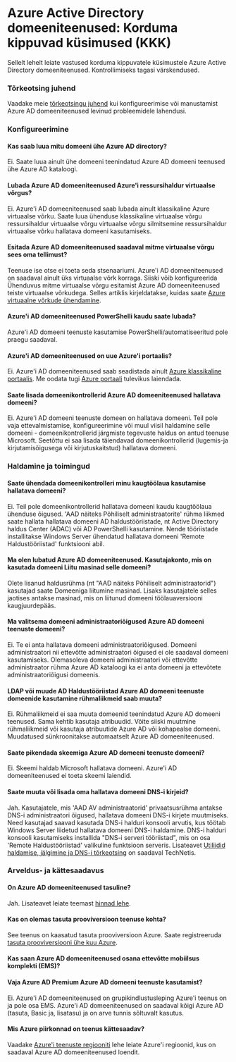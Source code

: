 <properties
    pageTitle="KKK - Azure Active Directory domeeniteenused | Microsoft Azure'i"
    description="Korduma kippuvad küsimused Azure Active Directory domeeniteenused kohta"
    services="active-directory-ds"
    documentationCenter=""
    authors="mahesh-unnikrishnan"
    manager="stevenpo"
    editor="curtand"/>

<tags
    ms.service="active-directory-ds"
    ms.workload="identity"
    ms.tgt_pltfrm="na"
    ms.devlang="na"
    ms.topic="article"
    ms.date="10/19/2016"
    ms.author="maheshu"/>

# <a name="azure-active-directory-domain-services-frequently-asked-questions-faqs"></a>Azure Active Directory domeeniteenused: Korduma kippuvad küsimused (KKK)

Sellelt lehelt leiate vastused korduma kippuvatele küsimustele Azure Active Directory domeeniteenused. Kontrollimiseks tagasi värskendused.

### <a name="troubleshooting-guide"></a>Tõrkeotsing juhend
Vaadake meie [tõrkeotsingu juhend](active-directory-ds-troubleshooting.md) kui konfigureerimise või manustamist Azure AD domeeniteenused levinud probleemidele lahendusi.


### <a name="configuration"></a>Konfigureerimine

#### <a name="can-i-create-multiple-domains-for-a-single-azure-ad-directory"></a>Kas saab luua mitu domeeni ühe Azure AD directory?
Ei. Saate luua ainult ühe domeeni teenindatud Azure AD domeeni teenused ühe Azure AD kataloogi.  

#### <a name="can-i-enable-azure-ad-domain-services-in-an-azure-resource-manager-virtual-network"></a>Lubada Azure AD domeeniteenused Azure'i ressursihaldur virtuaalse võrgus?
Ei. Azure'i AD domeeniteenused saab lubada ainult klassikaline Azure virtuaalse võrku. Saate luua ühenduse klassikaline virtuaalse võrgu ressursihaldur virtuaalse võrgu virtuaalse võrgu silmitsemine ressursihaldur virtuaalse võrku hallatava domeeni kasutamiseks.

#### <a name="can-i-make-azure-ad-domain-services-available-in-multiple-virtual-networks-within-my-subscription"></a>Esitada Azure AD domeeniteenused saadaval mitme virtuaalse võrgu sees oma tellimust?
Teenuse ise otse ei toeta seda stsenaariumi. Azure'i AD domeeniteenused on saadaval ainult üks virtuaalse võrk korraga. Siiski võib konfigureerida Ühenduvus mitme virtuaalse võrgu esitamist Azure AD domeeniteenused teiste virtuaalse võrkudega. Selles artiklis kirjeldatakse, kuidas saate [Azure virtuaalne võrkude ühendamine](../vpn-gateway/virtual-networks-configure-vnet-to-vnet-connection.md).

#### <a name="can-i-enable-azure-ad-domain-services-using-powershell"></a>Azure'i AD domeeniteenused PowerShelli kaudu saate lubada?
Azure'i AD domeeni teenuste kasutamise PowerShelli/automatiseeritud pole praegu saadaval.

#### <a name="is-azure-ad-domain-services-available-in-the-new-azure-portal"></a>Azure'i AD domeeniteenused on uue Azure'i portaalis?
Ei. Azure'i AD domeeniteenused saab seadistada ainult [Azure klassikaline portaalis](https://manage.windowsazure.com). Me oodata tugi [Azure portaali](https://portal.azure.com) tulevikus laiendada.

#### <a name="can-i-add-domain-controllers-to-an-azure-ad-domain-services-managed-domain"></a>Saate lisada domeenikontrollerid Azure AD domeeniteenused hallatava domeeni?
Ei. Azure'i AD domeeni teenuste domeen on hallatava domeeni. Teil pole vaja ettevalmistamise, konfigureerimine või muul viisil haldamine selle domeeni - domeenikontrollerid järgmiste tegevuste haldus on antud teenuse Microsoft. Seetõttu ei saa lisada täiendavad domeenikontrollerid (lugemis-ja kirjutamisõigusega või kirjutuskaitstud) hallatava domeeni.

### <a name="administration-and-operations"></a>Haldamine ja toimingud

#### <a name="can-i-connect-to-the-domain-controller-for-my-managed-domain-using-remote-desktop"></a>Saate ühendada domeenikontrolleri minu kaugtöölaua kasutamise hallatava domeeni?
Ei. Teil pole domeenikontrollerid hallatava domeeni kaudu kaugtöölaua ühenduse õigused. 'AAD näiteks Põhiliselt administraatorite' rühma liikmed saate hallata hallatava domeeni AD haldustööriistade, nt Active Directory haldus Center (ADAC) või AD PowerShelli kasutamine. Nende tööriistade installitakse Windows Server ühendatud hallatava domeeni 'Remote Haldustööriistad' funktsiooni abil.

#### <a name="ive-enabled-azure-ad-domain-services-what-user-account-do-i-use-to-domain-join-machines-to-this-domain"></a>Ma olen lubatud Azure AD domeeniteenused. Kasutajakonto, mis on kasutada domeeni Liitu masinad selle domeeni?
Olete lisanud haldusrühma (nt "AAD näiteks Põhiliselt administraatorid") kasutajad saate Domeeniga liitumine masinad. Lisaks kasutajatele selles jaotises antakse masinad, mis on liitunud domeeni töölauaversiooni kaugjuurdepääs.

#### <a name="can-i-wield-domain-administrator-privileges-for-the-domain-provided-by-azure-ad-domain-services"></a>Ma valitsema domeeni administraatoriõigused Azure AD domeeni teenuste domeeni?
Ei. Te ei anta hallatava domeeni administraatoriõigused. Domeeni administraatori nii ettevõtte administraatori õigused ei ole saadaval domeeni kasutamiseks. Olemasoleva domeeni administraatori või ettevõtte administraator rühma Azure AD kataloogi ka ei anta domeeni ja ettevõtete administraatoriõigusi domeenis.

#### <a name="can-i-modify-group-memberships-using-ldap-or-other-ad-administrative-tools-on-domains-provided-by-azure-ad-domain-services"></a>LDAP või muude AD Haldustööriistad Azure AD domeeni teenuste domeenide kasutamine rühmaliikmeid saab muuta?
Ei. Rühmaliikmeid ei saa muuta domeenid teenindatud Azure AD domeeni teenused. Sama kehtib kasutaja atribuudid. Võite siiski muutmine rühmaliikmeid või kasutaja atribuutide Azure AD või kohapealse domeeni. Muudatused sünkroonitakse automaatselt Azure AD domeeniteenused.

#### <a name="can-i-extend-the-schema-of-the-domain-provided-by-azure-ad-domain-services"></a>Saate pikendada skeemiga Azure AD domeeni teenuste domeeni?
Ei. Skeemi haldab Microsoft hallatava domeeni. Azure'i AD domeeniteenused ei toeta skeemi laiendid.

#### <a name="can-i-modify-or-add-dns-records-in-my-managed-domain"></a>Saate muuta või lisada oma hallatava domeeni DNS-i kirjeid?
Jah. Kasutajatele, mis 'AAD AV administraatorid' privaatsusrühma antakse DNS-i administraatori õigused, hallatava domeeni DNS-i kirjete muutmiseks. Need kasutajad saavad kasutada DNS-i halduri konsooli arvutis, kus töötab Windows Server liidetud hallatava domeeni DNS-i haldamine. DNS-i halduri konsooli kasutamiseks installida "DNS-i serveri tööriistad", mis on osa 'Remote Haldustööriistad' valikuline funktsioon serveris. Lisateavet [Utiliidid haldamise, jälgimine ja DNS-i tõrkeotsing](https://technet.microsoft.com/library/cc753579.aspx) on saadaval TechNetis.


### <a name="billing-and-availability"></a>Arveldus- ja kättesaadavus

#### <a name="is-azure-ad-domain-services-a-paid-service"></a>On Azure AD domeeniteenused tasuline?
Jah. Lisateavet leiate teemast [hinnad lehe](https://azure.microsoft.com/pricing/details/active-directory-ds/).

#### <a name="is-there-a-free-trial-for-the-service"></a>Kas on olemas tasuta prooviversioon teenuse kohta?
See teenus on kaasatud tasuta prooviversioon Azure. Saate registreeruda [tasuta prooviversiooni ühe kuu Azure](https://azure.microsoft.com/pricing/free-trial/).

#### <a name="can-i-get-azure-ad-domain-services-as-part-of-enterprise-mobility-suite-ems"></a>Kas saan Azure AD domeeniteenused osana ettevõtte mobiilsus komplekti (EMS)?
#### <a name="do-i-need-azure-ad-premium-to-use-azure-ad-domain-services"></a>Vaja Azure AD Premium Azure AD domeeni teenuste kasutamist?
Ei. Azure'i AD domeeniteenused on grupikindlustusleping Azure'i teenus on ja pole osa EMS. Azure'i AD domeeniteenused on saadaval kõigi Azure AD (tasuta, Basic ja, lisatasu) ja on arve tunnis sõltuvalt kasutus.

#### <a name="what-azure-regions-is-the-service-available-in"></a>Mis Azure piirkonnad on teenus kättesaadav?
Vaadake [Azure'i teenuste regiooniti](https://azure.microsoft.com/regions/#services/) lehe leiate Azure'i regioonid, kus on saadaval Azure AD domeeniteenused loendit.
